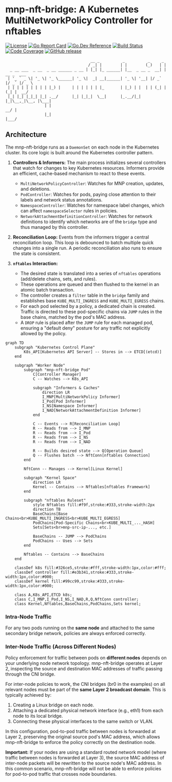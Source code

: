 # mnp-nft-bridge: A Kubernetes MultiNetworkPolicy Controller for nftables

[![License](https://img.shields.io/badge/License-Apache_2.0-blue.svg)](https://opensource.org/licenses/Apache-2.0)
[![Go Report Card](https://goreportcard.com/badge/github.com/feitnomore/mnp-nft-bridge)](https://goreportcard.com/report/github.com/kubevirt-manager/mnp-nft-bridge)
[![Go.Dev Reference](https://img.shields.io/badge/go.dev-reference-007d9c?logo=go&logoColor=white)](https://pkg.go.dev/github.com/kubevirt-manager/mnp-nft-bridge)
[![Build Status](https://img.shields.io/badge/build-passing-brightgreen)](#)
[![Code Coverage](https://img.shields.io/badge/coverage-85%25-brightgreen)](#)
[![GitHub release](https://img.shields.io/github/v/release/feitnomore/mnp-nft-bridge)](https://github.com/kubevirt-manager/mnp-nft-bridge/releases)

```text
                                     __ _          _          _     _
                                    / _| |        | |        (_)   | |
  _ __ ___  _ __  _ __ ______ _ __ | |_| |_ ______| |__  _ __ _  __| | __ _  ___
 | '_ ` _ \| '_ \| '_ \______| '_ \|  _| __|______| '_ \| '__| |/ _` |/ _` |/ _ \
 | | | | | | | | | |_) |     | | | | | | |_       | |_) | |  | | (_| | (_| |  __/
 |_| |_| |_|_| |_| .__/      |_| |_|_|  \__|      |_.__/|_|  |_|\__,_|\__, |\___|
                 | |                                                   __/ |
                 |_|                                                  |___/
```

## Architecture

The mnp-nft-bridge runs as a `DaemonSet` on each node in the Kubernetes cluster. Its core logic is built around the Kubernetes controller pattern.

1.  **Controllers & Informers:** The main process initializes several controllers that watch for changes to key Kubernetes resources. Informers provide an efficient, cache-based mechanism to react to these events.
    -   `MultiNetworkPolicyController`: Watches for MNP creation, updates, and deletions.
    -   `PodController`: Watches for pods, paying close attention to their labels and network status annotations.
    -   `NamespaceController`: Watches for namespace label changes, which can affect `namespaceSelector` rules in policies.
    -   `NetworkAttachmentDefinitionController`: Watches for network definitions to identify which networks are of the `bridge` type and thus managed by this controller.

2.  **Reconciliation Loop:** Events from the informers trigger a central reconciliation loop. This loop is debounced to batch multiple quick changes into a single run. A periodic reconciliation also runs to ensure the state is consistent.

3.  **`nftables` Interaction:**
    *   The desired state is translated into a series of `nftables` operations (add/delete chains, sets, and rules).
    *   These operations are queued and then flushed to the kernel in an atomic batch transaction.
    *   The controller creates a `filter` table in the `bridge` family and establishes base `KUBE_MULTI_INGRESS` and `KUBE_MULTI_EGRESS` chains.
    *   For each pod selected by a policy, a dedicated chain is created. Traffic is directed to these pod-specific chains via `JUMP` rules in the base chains, matched by the pod's MAC address.
    *   A `DROP` rule is placed after the `JUMP` rule for each managed pod, ensuring a \"default deny\" posture for any traffic not explicitly allowed by the policy.

```mermaid
graph TD
    subgraph "Kubernetes Control Plane"
        K8s_API[Kubernetes API Server] -- Stores in --> ETCD[(etcd)]
    end

    subgraph "Worker Node"
        subgraph "mnp-nft-bridge Pod"
            C[Controller Manager]
            C -- Watches --> K8s_API
            
            subgraph "Informers & Caches"
                direction LR
                I_MNP[MultiNetworkPolicy Informer]
                I_Pod[Pod Informer]
                I_NS[Namespace Informer]
                I_NAD[NetworkAttachmentDefinition Informer]
            end

            C -- Events --> R[Reconciliation Loop]
            R -- Reads from --> I_MNP
            R -- Reads from --> I_Pod
            R -- Reads from --> I_NS
            R -- Reads from --> I_NAD
            
            R -- Builds desired state --> Q[Operation Queue]
            Q -- Flushes batch --> NftConn[nftables Connection]
        end

        NftConn -- Manages --> Kernel[Linux Kernel]
        
        subgraph "Kernel Space"
            direction LR
            Kernel -- Contains --> Nftables[nftables Framework]
        end
        
        subgraph "nftables Ruleset"
            style Nftables fill:#f9f,stroke:#333,stroke-width:2px
            direction TB
            BaseChains[Base Chains<br>KUBE_MULTI_INGRESS<br>KUBE_MULTI_EGRESS]
            PodChains[Pod-Specific Chains<br>KUBE_MULTI_..._HASH]
            Sets[Sets<br>mnp-src-ip-..., etc.]
            
            BaseChains -- JUMP --> PodChains
            PodChains -- Uses --> Sets
        end
        
        Nftables -- Contains --> BaseChains
    end

    classDef k8s fill:#326ce5,stroke:#fff,stroke-width:1px,color:#fff;
    classDef controller fill:#e3b341,stroke:#333,stroke-width:1px,color:#000;
    classDef kernel fill:#99cc99,stroke:#333,stroke-width:1px,color:#000;
    
    class A,K8s_API,ETCD k8s;
    class C,I_MNP,I_Pod,I_NS,I_NAD,R,Q,NftConn controller;
    class Kernel,Nftables,BaseChains,PodChains,Sets kernel;
```

### Intra-Node Traffic
For any two pods running on the **same node** and attached to the same secondary bridge network, policies are always enforced correctly.
  
### Inter-Node Traffic (Across Different Nodes)  
Policy enforcement for traffic between pods on **different nodes** depends on your underlying node network topology. mnp-nft-bridge operates at Layer 2, inspecting the source and destination MAC addresses of traffic passing through the CNI bridge.

For inter-node policies to work, the CNI bridges (br0 in the examples) on all relevant nodes must be part of the **same Layer 2 broadcast domain**. This is typically achieved by:

1. Creating a Linux bridge on each node.
2. Attaching a dedicated physical network interface (e.g., eth1) from each node to its local bridge.
3. Connecting these physical interfaces to the same switch or VLAN.  
  
In this configuration, pod-to-pod traffic between nodes is forwarded at Layer 2, preserving the original source pod's MAC address, which allows mnp-nft-bridge to enforce the policy correctly on the destination node.

**Important:** If your nodes are using a standard routed network model (where traffic between nodes is forwarded at Layer 3), the source MAC address of inter-node packets will be rewritten to the source node's MAC address. In this common scenario, mnp-nft-bridge will not be able to enforce policies for pod-to-pod traffic that crosses node boundaries.

